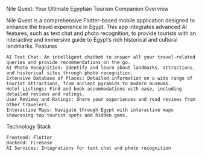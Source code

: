 Nile Quest: Your Ultimate Egyptian Tourism Companion
Overview

Nile Quest is a comprehensive Flutter-based mobile application designed to enhance the travel experience in Egypt. This app integrates advanced AI features, such as text chat and photo recognition, to provide tourists with an interactive and immersive guide to Egypt’s rich historical and cultural landmarks.
Features

    AI Text Chat: An intelligent chatbot to answer all your travel-related queries and provide recommendations on the go.
    AI Photo Recognition: Identify and learn about landmarks, attractions, and historical sites through photo recognition.
    Extensive Database of Places: Detailed information on a wide range of tourist attractions, from ancient pyramids to modern museums.
    Hotel Listings: Find and book accommodations with ease, including detailed reviews and ratings.
    User Reviews and Ratings: Share your experiences and read reviews from other travelers.
    Interactive Maps: Navigate through Egypt with interactive maps showcasing top tourist spots and hidden gems.

Technology Stack

    Frontend: Flutter
    Backend: Firebase
    AI Services: Integrations for text chat and photo recognition
